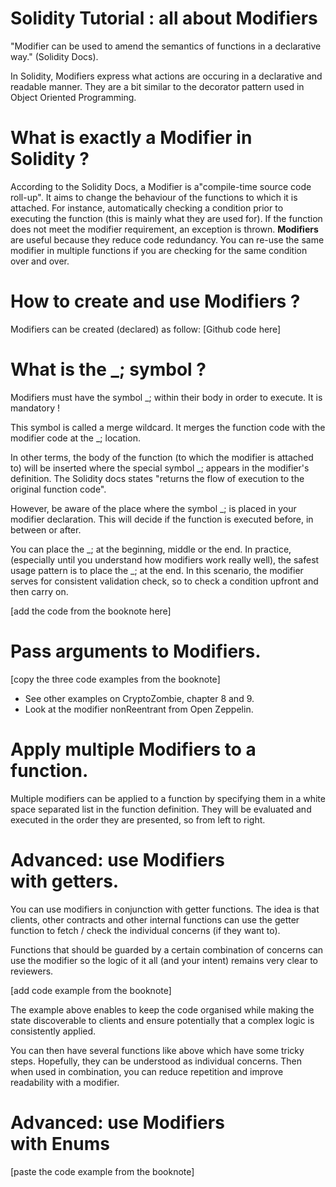 # Solidity Tutorial : all about Modifiers

"Modifier can be used to amend the semantics of functions in a declarative way." (Solidity Docs).

In Solidity, Modifiers express what actions are occuring in a declarative and readable manner. They are a bit similar to the decorator pattern used in Object Oriented Programming.

# What is exactly a Modifier in Solidity ?
According to the Solidity Docs, a Modifier is a"compile-time source code roll-up". It aims to change the behaviour of the functions to which it is attached.
For instance, automatically checking a condition prior to executing the function (this is mainly what they are used for). If the function does not meet the modifier requirement, an exception is thrown.
**Modifiers** are useful because they reduce code redundancy. You can re-use the same modifier in multiple functions if you are checking for the same condition over and over.


# How to create and use Modifiers ?
Modifiers can be created (declared) as follow:
[Github code here]


# What is the _; symbol ?
Modifiers must have the symbol _; within their body in order to execute. It is mandatory !

This symbol is called a merge wildcard. It merges the function code with the modifier code at the _; location.

In other terms, the body of the function (to which the modifier is attached to) will be inserted where the special symbol  _; appears in the modifier's definition. The Solidity docs states "returns the flow of execution to the original function code".

However, be aware of the place where the symbol _; is placed in your modifier declaration. This will decide if the function is executed before, in between or after.

You can place the _; at the beginning, middle or the end. In practice, (especially until you understand how modifiers work really well), the safest usage pattern is to place the _; at the end. In this scenario, the modifier serves for consistent validation check, so to check a condition upfront and then carry on.

[add the code from the booknote here]

# Pass arguments to Modifiers.
[copy the three code examples from the booknote]
* See other examples on CryptoZombie, chapter 8 and 9.
* Look at the modifier nonReentrant from Open Zeppelin.

# Apply multiple Modifiers to a function.
Multiple modifiers can be applied to a function by specifying them in a white space separated list in the function definition. They will be evaluated and executed in the order they are presented, so from left to right.

# Advanced: use Modifiers with getters.
You can use modifiers in conjunction with getter functions. The idea is that clients, other contracts and other internal functions can use the getter function to fetch / check the individual concerns (if they want to).

Functions that should be guarded by a certain combination of concerns can use the modifier so the logic of it all (and your intent) remains very clear to reviewers.

[add code example from the booknote]

The example above enables to keep the code organised while making the state discoverable to clients and ensure potentially that a complex logic is consistently applied.

You can then have several functions like above which have some tricky steps. Hopefully, they can be understood as individual concerns. Then when used in combination, you can reduce repetition and improve readability with a modifier.

# Advanced: use Modifiers with Enums

[paste the code example from the booknote]